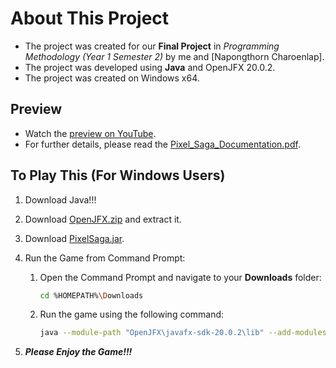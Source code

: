 # About This Project
- The project was created for our **Final Project** in *Programming Methodology (Year 1 Semester 2)* by me and [Napongthorn Charoenlap].
- The project was developed using **Java** and OpenJFX 20.0.2.
- The project was created on Windows x64.

## Preview
- Watch the [preview on YouTube](https://youtu.be/WqLh7IHoWOo).
- For further details, please read the [Pixel_Saga_Documentation.pdf](./Pixel_Saga_Documentation.pdf).

## To Play This (For Windows Users)

1. Download Java!!!

2. Download [OpenJFX.zip](./OpenJFX.zip) and extract it.

3. Download [PixelSaga.jar](./PixelSaga.jar).

4. Run the Game from Command Prompt:
   1. Open the Command Prompt and navigate to your **Downloads** folder:
      ```bash
      cd %HOMEPATH%\Downloads
      ```
   2. Run the game using the following command:
      ```bash
      java --module-path "OpenJFX\javafx-sdk-20.0.2\lib" --add-modules javafx.controls,javafx.fxml,javafx.graphics,javafx.media -jar PixelSaga.jar
      ```

5. ***Please Enjoy the Game!!!***